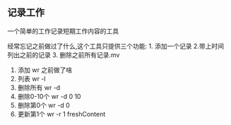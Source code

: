 ## 记录工作
一个简单的工作记录短期工作内容的工具

经常忘记之前做过了什么,这个工具只提供三个功能:  1. 添加一个记录 2.带上时间列出之前的记录 3. 删除之前所有记录.mv 


1. 添加 wr 之前做了啥 
2. 列表 wr -l
3. 删除所有 wr -d 
4. 删除0-10个 wr -d 0 10
5. 删除第0个 wr -d 0
6. 更新第1个 wr -r 1 freshContent